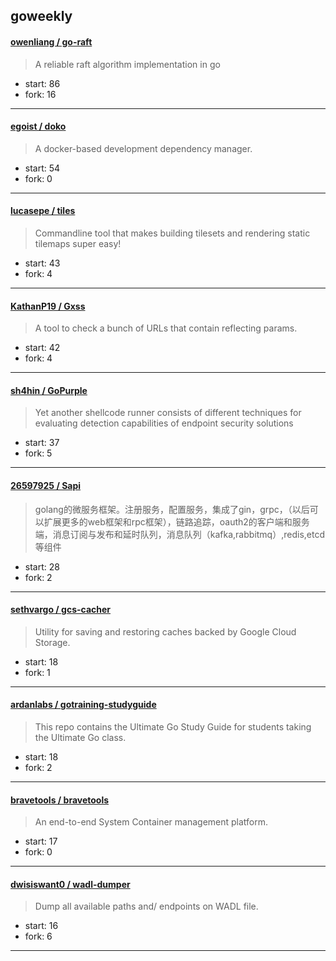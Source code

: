 ## goweekly

#### [owenliang / go-raft](https://github.com/owenliang/go-raft)

> A reliable raft algorithm implementation in go

+ start: 86
+ fork: 16

----


#### [egoist / doko](https://github.com/egoist/doko)

> A docker-based development dependency manager.

+ start: 54
+ fork: 0

----


#### [lucasepe / tiles](https://github.com/lucasepe/tiles)

> Commandline tool that makes building tilesets and rendering static tilemaps super easy!

+ start: 43
+ fork: 4

----


#### [KathanP19 / Gxss](https://github.com/KathanP19/Gxss)

> A tool to check a bunch of URLs that contain reflecting params.

+ start: 42
+ fork: 4

----


#### [sh4hin / GoPurple](https://github.com/sh4hin/GoPurple)

> Yet another shellcode runner consists of different techniques for evaluating detection capabilities of endpoint security solutions

+ start: 37
+ fork: 5

----


#### [26597925 / Sapi](https://github.com/26597925/Sapi)

> golang的微服务框架。注册服务，配置服务，集成了gin，grpc，（以后可以扩展更多的web框架和rpc框架），链路追踪，oauth2的客户端和服务端，消息订阅与发布和延时队列，消息队列（kafka,rabbitmq）,redis,etcd等组件

+ start: 28
+ fork: 2

----


#### [sethvargo / gcs-cacher](https://github.com/sethvargo/gcs-cacher)

> Utility for saving and restoring caches backed by Google Cloud Storage.

+ start: 18
+ fork: 1

----


#### [ardanlabs / gotraining-studyguide](https://github.com/ardanlabs/gotraining-studyguide)

> This repo contains the Ultimate Go Study Guide for students taking the Ultimate Go class.

+ start: 18
+ fork: 2

----


#### [bravetools / bravetools](https://github.com/bravetools/bravetools)

> An end-to-end System Container management platform.

+ start: 17
+ fork: 0

----


#### [dwisiswant0 / wadl-dumper](https://github.com/dwisiswant0/wadl-dumper)

> Dump all available paths and/ endpoints on WADL file.

+ start: 16
+ fork: 6

----

